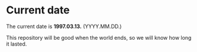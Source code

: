 # Current date

The current date is **1997.03.13.** (YYYY.MM.DD.)

This repository will be good when the world ends, so we will know how long it lasted.